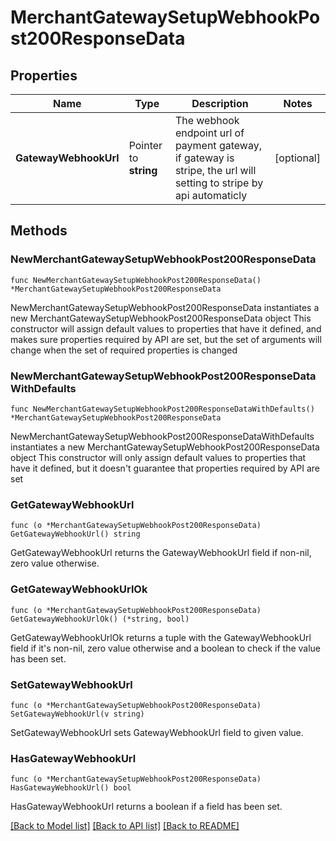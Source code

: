 # MerchantGatewaySetupWebhookPost200ResponseData

## Properties

Name | Type | Description | Notes
------------ | ------------- | ------------- | -------------
**GatewayWebhookUrl** | Pointer to **string** | The webhook endpoint url of payment gateway, if gateway is stripe, the url will setting to stripe by api automaticly | [optional] 

## Methods

### NewMerchantGatewaySetupWebhookPost200ResponseData

`func NewMerchantGatewaySetupWebhookPost200ResponseData() *MerchantGatewaySetupWebhookPost200ResponseData`

NewMerchantGatewaySetupWebhookPost200ResponseData instantiates a new MerchantGatewaySetupWebhookPost200ResponseData object
This constructor will assign default values to properties that have it defined,
and makes sure properties required by API are set, but the set of arguments
will change when the set of required properties is changed

### NewMerchantGatewaySetupWebhookPost200ResponseDataWithDefaults

`func NewMerchantGatewaySetupWebhookPost200ResponseDataWithDefaults() *MerchantGatewaySetupWebhookPost200ResponseData`

NewMerchantGatewaySetupWebhookPost200ResponseDataWithDefaults instantiates a new MerchantGatewaySetupWebhookPost200ResponseData object
This constructor will only assign default values to properties that have it defined,
but it doesn't guarantee that properties required by API are set

### GetGatewayWebhookUrl

`func (o *MerchantGatewaySetupWebhookPost200ResponseData) GetGatewayWebhookUrl() string`

GetGatewayWebhookUrl returns the GatewayWebhookUrl field if non-nil, zero value otherwise.

### GetGatewayWebhookUrlOk

`func (o *MerchantGatewaySetupWebhookPost200ResponseData) GetGatewayWebhookUrlOk() (*string, bool)`

GetGatewayWebhookUrlOk returns a tuple with the GatewayWebhookUrl field if it's non-nil, zero value otherwise
and a boolean to check if the value has been set.

### SetGatewayWebhookUrl

`func (o *MerchantGatewaySetupWebhookPost200ResponseData) SetGatewayWebhookUrl(v string)`

SetGatewayWebhookUrl sets GatewayWebhookUrl field to given value.

### HasGatewayWebhookUrl

`func (o *MerchantGatewaySetupWebhookPost200ResponseData) HasGatewayWebhookUrl() bool`

HasGatewayWebhookUrl returns a boolean if a field has been set.


[[Back to Model list]](../README.md#documentation-for-models) [[Back to API list]](../README.md#documentation-for-api-endpoints) [[Back to README]](../README.md)



